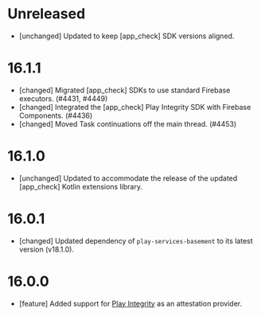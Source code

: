 # Unreleased
* [unchanged] Updated to keep [app_check] SDK versions aligned.

# 16.1.1
* [changed] Migrated [app_check] SDKs to use standard Firebase executors. (#4431, #4449)
* [changed] Integrated the [app_check] Play Integrity SDK with Firebase Components. (#4436)
* [changed] Moved Task continuations off the main thread. (#4453)

# 16.1.0
* [unchanged] Updated to accommodate the release of the updated
  [app_check] Kotlin extensions library.

# 16.0.1
* [changed] Updated dependency of `play-services-basement` to its latest
  version (v18.1.0).
  
# 16.0.0
* [feature] Added support for
  [Play Integrity](https://developer.android.com/google/play/integrity) as an
  attestation provider.

